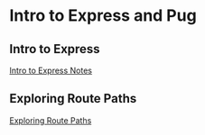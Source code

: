 # Intro to Express and Pug

## Intro to Express

[Intro to Express Notes]

## Exploring Route Paths

[Exploring Route Paths]

[Intro to Express Notes]: ./intro-to-express.md
[Exploring Route Paths]: ./exploring-route-paths.md